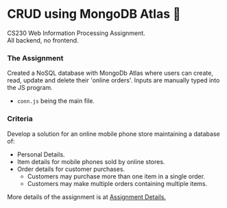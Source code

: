 # CRUD using MongoDB Atlas 📂
CS230 Web Information Processing Assignment. <br/>
All backend, no frontend.

### The Assignment
Created a NoSQL database with MongoDb Atlas where users can create, read, update and delete their 'online orders'. Inputs are manually typed into the JS program.
- `conn.js` being the main file.

### Criteria <br/>
Develop a solution for an online mobile phone store maintaining a database of: 
- Personal Details.
- Item details for mobile phones sold by online stores.
- Order details for customer purchases.
  - Customers may purchase more than one item in a single order.
  - Customers may make multiple orders containing multiple items.

More details of the assignment is at [Assignment Details.](https://github.com/khatington/CRUD_mongodb_atlas/blob/main/CS230%20-%20Assignment%205.pdf)
